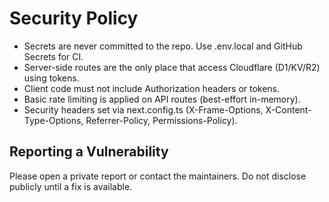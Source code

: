 # Security Policy

- Secrets are never committed to the repo. Use .env.local and GitHub Secrets for CI.
- Server-side routes are the only place that access Cloudflare (D1/KV/R2) using tokens.
- Client code must not include Authorization headers or tokens.
- Basic rate limiting is applied on API routes (best-effort in-memory).
- Security headers set via next.config.ts (X-Frame-Options, X-Content-Type-Options, Referrer-Policy, Permissions-Policy).

## Reporting a Vulnerability
Please open a private report or contact the maintainers. Do not disclose publicly until a fix is available.
